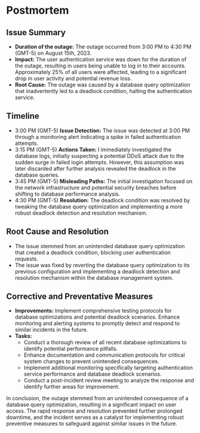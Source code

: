 # Postmortem

## Issue Summary

- **Duration of the outage:** The outage occurred from 3:00 PM to 4:30 PM (GMT-5) on August 15th, 2023.
- **Impact:** The user authentication service was down for the duration of the outage, resulting in users being unable to log in to their accounts. Approximately 25% of all users were affected, leading to a significant drop in user activity and potential revenue loss.
- **Root Cause:** The outage was caused by a database query optimization that inadvertently led to a deadlock condition, halting the authentication service.

## Timeline

- 3:00 PM (GMT-5) **Issue Detection:** The issue was detected at 3:00 PM through a monitoring alert indicating a spike in failed authentication attempts.
- 3:15 PM (GMT-5) **Actions Taken:** I immediately investigated the database logs, initially suspecting a potential DDoS attack due to the sudden surge in failed login attempts. However, this assumption was later discarded after further analysis revealed the deadlock in the database queries.
- 3:45 PM (GMT-5) **Misleading Paths:** The initial investigation focused on the network infrastructure and potential security breaches before shifting to database performance analysis.
- 4:30 PM (GMT-5) **Resolution:** The deadlock condition was resolved by tweaking the database query optimization and implementing a more robust deadlock detection and resolution mechanism.

## Root Cause and Resolution

- The issue stemmed from an unintended database query optimization that created a deadlock condition, blocking user authentication requests.
- The issue was fixed by reverting the database query optimization to its previous configuration and implementing a deadlock detection and resolution mechanism within the database management system.

## Corrective and Preventative Measures

- **Improvements:** Implement comprehensive testing protocols for database optimizations and potential deadlock scenarios. Enhance monitoring and alerting systems to promptly detect and respond to similar incidents in the future.
- **Tasks:**
  - Conduct a thorough review of all recent database optimizations to identify potential performance pitfalls.
  - Enhance documentation and communication protocols for critical system changes to prevent unintended consequences.
  - Implement additional monitoring specifically targeting authentication service performance and database deadlock scenarios.
  - Conduct a post-incident review meeting to analyze the response and identify further areas for improvement.

In conclusion, the outage stemmed from an unintended consequence of a database query optimization, resulting in a significant impact on user access. The rapid response and resolution prevented further prolonged downtime, and the incident serves as a catalyst for implementing robust preventive measures to safeguard against similar issues in the future.
